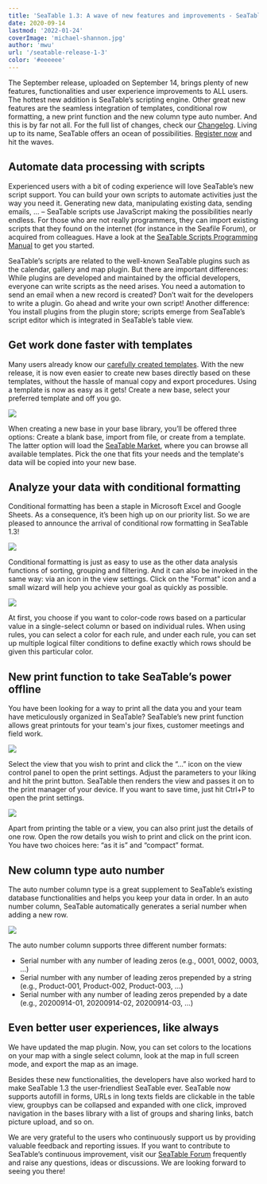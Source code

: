 ```yaml
---
title: 'SeaTable 1.3: A wave of new features and improvements - SeaTable'
date: 2020-09-14
lastmod: '2022-01-24'
coverImage: 'michael-shannon.jpg'
author: 'mwu'
url: '/seatable-release-1-3'
color: '#eeeeee'
---
```


The September release, uploaded on September 14, brings plenty of new features, functionalities and user experience improvements to ALL users. The hottest new addition is SeaTable’s scripting engine. Other great new features are the seamless integration of templates, conditional row formatting, a new print function and the new column type auto number. And this is by far not all. For the full list of changes, check our [Changelog](https://seatable.io/en/docs/changelog/version-1-3/). Living up to its name, SeaTable offers an ocean of possibilities. [Register now](https://seatable.io/en/registrierung/) and hit the waves.

## Automate data processing with scripts

Experienced users with a bit of coding experience will love SeaTable’s new script support. You can build your own scripts to automate activities just the way you need it. Generating new data, manipulating existing data, sending emails, … – SeaTable scripts use JavaScript making the possibilities nearly endless. For those who are not really programmers, they can import existing scripts that they found on the internet (for instance in the Seafile Forum), or acquired from colleagues. Have a look at the [SeaTable Scripts Programming Manual](https://seatable.github.io/seatable-scripts/) to get you started.

SeaTable’s scripts are related to the well-known SeaTable plugins such as the calendar, gallery and map plugin. But there are important differences: While plugins are developed and maintained by the official developers, everyone can write scripts as the need arises. You need a automation to send an email when a new record is created? Don’t wait for the developers to write a plugin. Go ahead and write your own script! Another difference: You install plugins from the plugin store; scripts emerge from SeaTable’s script editor which is integrated in SeaTable’s table view.

## Get work done faster with templates

Many users already know our [carefully created templates](https://seatable.io/en/docs/templates/). With the new release, it is now even easier to create new bases directly based on these templates, without the hassle of manual copy and export procedures. Using a template is now as easy as it gets! Create a new base, select your preferred template and off you go.

![](images/create-from-template.png)

When creating a new base in your base library, you’ll be offered three options: Create a blank base, import from file, or create from a template. The latter option will load the [SeaTable Market](https://market.seatable.io), where you can browse all available templates. Pick the one that fits your needs and the template's data will be copied into your new base.

## Analyze your data with conditional formatting

Conditional formatting has been a staple in Microsoft Excel and Google Sheets. As a consequence, it’s been high up on our priority list. So we are pleased to announce the arrival of conditional row formatting in SeaTable 1.3!

![](images/row-color-non-modal.png)

Conditional formatting is just as easy to use as the other data analysis functions of sorting, grouping and filtering. And it can also be invoked in the same way: via an icon in the view settings. Click on the "Format" icon and a small wizard will help you achieve your goal as quickly as possible.

![](images/row-color.png)

At first, you choose if you want to color-code rows based on a particular value in a single-select column or based on individual rules. When using rules, you can select a color for each rule, and under each rule, you can set up multiple logical filter conditions to define exactly which rows should be given this particular color.

## New print function to take SeaTable’s power offline

You have been looking for a way to print all the data you and your team have meticulously organized in SeaTable? SeaTable’s new print function allows great printouts for your team's jour fixes, customer meetings and field work.

![](images/print-settings.png)

Select the view that you wish to print and click the “…” icon on the view control panel to open the print settings. Adjust the parameters to your liking and hit the print button. SeaTable then renders the view and passes it on to the print manager of your device. If you want to save time, just hit Ctrl+P to open the print settings.

![](images/compact-row-detail.png)

Apart from printing the table or a view, you can also print just the details of one row. Open the row details you wish to print and click on the print icon. You have two choices here: “as it is” and “compact” format.

## New column type auto number

The auto number column type is a great supplement to SeaTable’s existing database functionalities and helps you keep your data in order. In an auto number column, SeaTable automatically generates a serial number when adding a new row.

![](images/auto-number.png)

The auto number column supports three different number formats:

- Serial number with any number of leading zeros (e.g., 0001, 0002, 0003, ...)
- Serial number with any number of leading zeros prepended by a string (e.g., Product-001, Product-002, Product-003, ...)
- Serial number with any number of leading zeros prepended by a date (e.g., 20200914-01, 20200914-02, 20200914-03, ...)

## Even better user experiences, like always

We have updated the map plugin. Now, you can set colors to the locations on your map with a single select column, look at the map in full screen mode, and export the map as an image.

Besides these new functionalities, the developers have also worked hard to make SeaTable 1.3 the user-friendliest SeaTable ever. SeaTable now supports autofill in forms, URLs in long texts fields are clickable in the table view, groupbys can be collapsed and expanded with one click, improved navigation in the bases library with a list of groups and sharing links, batch picture upload, and so on.

We are very grateful to the users who continuously support us by providing valuable feedback and reporting issues. If you want to contribute to SeaTable’s continuous improvement, visit our [SeaTable Forum](https://forum.seatable.io) frequently and raise any questions, ideas or discussions. We are looking forward to seeing you there!

